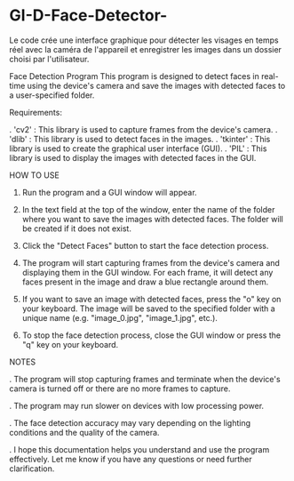 # GI-D-Face-Detector-
Le code crée une interface graphique pour détecter les visages en temps réel avec la caméra de l'appareil et enregistrer les images dans un dossier choisi par l'utilisateur.

Face Detection Program
This program is designed to detect faces in real-time using the device's camera and save the images with detected faces to a user-specified folder.

Requirements:

. 'cv2' : This library is used to capture frames from the device's camera.
. 'dlib' : This library is used to detect faces in the images.
. 'tkinter' : This library is used to create the graphical user interface (GUI).
. 'PIL' : This library is used to display the images with detected faces in the GUI.

HOW TO USE

1. Run the program and a GUI window will appear.

2. In the text field at the top of the window, enter the name of the folder where you want to save the images with detected faces. The folder will be created if it does not exist.

3. Click the "Detect Faces" button to start the face detection process.

4. The program will start capturing frames from the device's camera and displaying them in the GUI window. For each frame, it will detect any faces present in the image and draw a blue rectangle around them.

5. If you want to save an image with detected faces, press the "o" key on your keyboard. The image will be saved to the specified folder with a unique name (e.g. "image_0.jpg", "image_1.jpg", etc.).

6. To stop the face detection process, close the GUI window or press the "q" key on your keyboard.

NOTES

. The program will stop capturing frames and terminate when the device's camera is turned off or there are no more frames to capture.

. The program may run slower on devices with low processing power.

. The face detection accuracy may vary depending on the lighting conditions and the quality of the camera.

. I hope this documentation helps you understand and use the program effectively. Let me know if you have any questions or need further clarification.